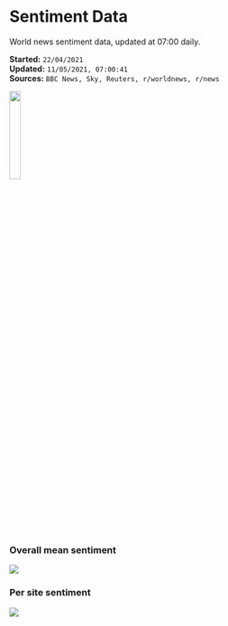 # Sentiment Data

World news sentiment data, updated at 07:00 daily.

**Started:** `22/04/2021`<br>
**Updated:** `11/05/2021, 07:00:41`<br>
**Sources:** `BBC News, Sky, Reuters, r/worldnews, r/news`

<img src="https://user-images.githubusercontent.com/25552804/115932698-55adef00-a485-11eb-82bb-2265c0821ca0.png" width="20%" height="20%">

### Overall mean sentiment
![](https://github.com/samuelezraberry/news-sentiment-data/blob/main/code/img/daily-sentiment-graph.png?raw=true)

### Per site sentiment
![](https://github.com/samuelezraberry/news-sentiment-data/blob/main/code/img/daily-site-sentiment-graph.png?raw=true)
